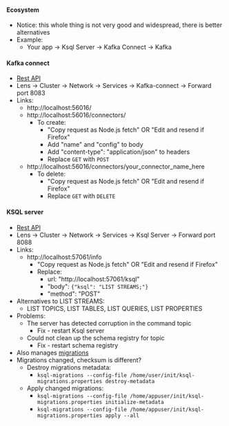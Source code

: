 #### Ecosystem
* Notice: this whole thing is not very good and widespread, there is better alternatives
* Example:
    * Your app -> Ksql Server -> Kafka Connect -> Kafka

#### Kafka connect
* [Rest API](https://docs.confluent.io/platform/current/connect/references/restapi.html)
* Lens -> Cluster -> Network -> Services -> Kafka-connect -> Forward port 8083
* Links:
    * http://localhost:56016/
    * http://localhost:56016/connectors/
        * To create:
            * "Copy request as Node.js fetch" OR "Edit and resend if Firefox"
            * Add "name" and "config" to body
            * Add "content-type": "application/json" to headers
            * Replace `GET` with `POST` 
    * http://localhost:56016/connectors/your_connector_name_here
        * To delete:
            * "Copy request as Node.js fetch" OR "Edit and resend if Firefox"
            * Replace `GET` with `DELETE`

#### KSQL server
* [Rest API](https://docs.confluent.io/4.1.0/ksql/docs/api.html)
* Lens -> Cluster -> Network -> Services -> Ksql Server -> Forward port 8088
* Links:
    * http://localhost:57061/info
        * "Copy request as Node.js fetch" OR "Edit and resend if Firefox"
        * Replace:
            * url: "http://localhost:57061/ksql"
            * "body": `{"ksql": "LIST STREAMS;"}`
            * "method": "POST"
* Alternatives to LIST STREAMS:
    * LIST TOPICS, LIST TABLES, LIST QUERIES, LIST PROPERTIES
* Problems:
    * The server has detected corruption in the command topic
        * Fix - restart Ksql server
    * Could not clean up the schema registry for topic
        * Fix - restart schema registry
* Also manages [migrations](https://docs.ksqldb.io/en/latest/operate-and-deploy/migrations-tool/)
* Migrations changed, checksum is different?
    * Destroy migrations metadata:
        * `ksql-migrations --config-file /home/user/init/ksql-migrations.properties destroy-metadata`
    * Apply changed migrations:
        * `ksql-migrations --config-file /home/appuser/init/ksql-migrations.properties initialize-metadata`
        * `ksql-migrations --config-file /home/appuser/init/ksql-migrations.properties apply --all`